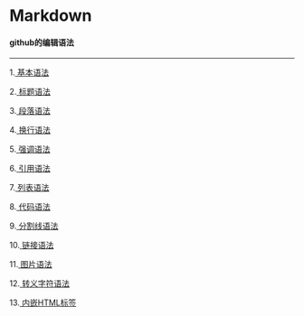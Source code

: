 # **Markdown** 
#### github的编辑语法 
---
1.[ 基本语法]()

2.[ 标题语法]()

3.[ 段落语法]()

4.[ 换行语法]()

5.[ 强调语法]()

6.[ 引用语法]()

7.[ 列表语法]()

8.[ 代码语法]()

9.[ 分割线语法]()

10.[ 链接语法]()

11.[ 图片语法]()

12.[ 转义字符语法]()

13.[ 内嵌HTML标签]()

